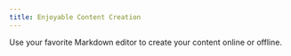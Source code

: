 ```yaml
---
title: Enjoyable Content Creation
---
```


Use your favorite Markdown editor to create your content online or offline.
